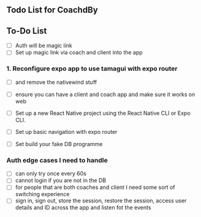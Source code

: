 ## Todo List for CoachdBy

## To-Do List

- [ ] Auth will be magic link
- [ ] Set up magic link via coach and client into the app

### 1. Reconfigure expo app to use tamagui with expo router

- [ ] and remove the nativewind stuff
- [ ] ensure you can have a client and coach app and make sure it works on web

- [ ] Set up a new React Native project using the React Native CLI or Expo CLI.
- [ ] Set up basic navigation with expo router
- [ ] Set build your fake DB programme

### Auth edge cases I need to handle

- [ ] can only try once every 60s
- [ ] cannot login if you are not in the DB
- [ ] for people that are both coaches and client I need some sort of switching experience
- [ ] sign in, sign out, store the session, restore the session, access user details and ID across the app and listen fot the events
